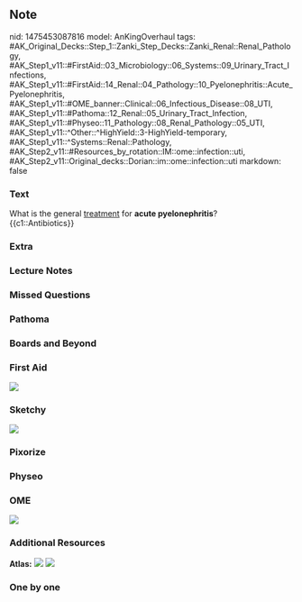 ## Note
nid: 1475453087816
model: AnKingOverhaul
tags: #AK_Original_Decks::Step_1::Zanki_Step_Decks::Zanki_Renal::Renal_Pathology, #AK_Step1_v11::#FirstAid::03_Microbiology::06_Systems::09_Urinary_Tract_Infections, #AK_Step1_v11::#FirstAid::14_Renal::04_Pathology::10_Pyelonephritis::Acute_Pyelonephritis, #AK_Step1_v11::#OME_banner::Clinical::06_Infectious_Disease::08_UTI, #AK_Step1_v11::#Pathoma::12_Renal::05_Urinary_Tract_Infection, #AK_Step1_v11::#Physeo::11_Pathology::08_Renal_Pathology::05_UTI, #AK_Step1_v11::^Other::^HighYield::3-HighYield-temporary, #AK_Step1_v11::^Systems::Renal::Pathology, #AK_Step2_v11::#Resources_by_rotation::IM::ome::infection::uti, #AK_Step2_v11::Original_decks::Dorian::im::ome::infection::uti
markdown: false

### Text
<div>
  What is the general <u>treatment</u> for <b>acute
  pyelonephritis</b>?
</div>
<div>
  {{c1::Antibiotics}}
</div>

### Extra


### Lecture Notes


### Missed Questions


### Pathoma


### Boards and Beyond


### First Aid
<img src="tmpetxrIx.png">

### Sketchy
<div><img src=
"Screen%20Shot%202019-12-05%20at%202.02.04%20PM.png"></div>

### Pixorize


### Physeo


### OME
<div class="ome-widget">
  <a href=
  "https://onlinemeded.org/spa/infectious-disease/uti/acquire?ref=anki">
  <img src="_OME_AnkiFlashcards_Lesson_2.png"></a>
</div>

### Additional Resources
<b>Atlas:</b> <img src="tmpBMME3q.png"> <img src="tmpB6Hd_0.png">

### One by one

